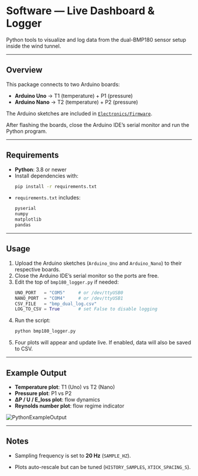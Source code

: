 # Software — Live Dashboard & Logger

Python tools to visualize and log data from the dual-BMP180 sensor setup inside the wind tunnel.

---

## Overview
This package connects to two Arduino boards:

- **Arduino Uno** → T1 (temperature) + P1 (pressure)  
- **Arduino Nano** → T2 (temperature) + P2 (pressure)

The Arduino sketches are included in [`Electronics/Firmware`](../Electronics).

After flashing the boards, close the Arduino IDE’s serial monitor and run the Python program.

---

## Requirements

- **Python**: 3.8 or newer  
- Install dependencies with:  
  ```bash
  pip install -r requirements.txt
  ```
- `requirements.txt` includes:
  ```bash
  pyserial
  numpy
  matplotlib
  pandas

  ```

---

## Usage

1. Upload the Arduino sketches (`Arduino_Uno` and `Arduino_Nano`) to their respective boards.  
2. Close the Arduino IDE’s serial monitor so the ports are free.  
3. Edit the top of `bmp180_logger.py` if needed:  
   ```python
   UNO_PORT   = "COM5"     # or /dev/ttyUSB0
   NANO_PORT  = "COM4"     # or /dev/ttyUSB1
   CSV_FILE   = "bmp_dual_log.csv"
   LOG_TO_CSV = True       # set False to disable logging
   ```
4. Run the script:  
   ```bash
   python bmp180_logger.py
   ```
5. Four plots will appear and update live. If enabled, data will also be saved to CSV.  

---

## Example Output

- **Temperature plot**: T1 (Uno) vs T2 (Nano)  
- **Pressure plot**: P1 vs P2  
- **ΔP / U / E_loss plot**: flow dynamics  
- **Reynolds number plot**: flow regime indicator  

![PythonExampleOutput](https://github.com/user-attachments/assets/e63583f7-71ea-4385-b57e-f01756a9d9e8)

---

## Notes

- Sampling frequency is set to **20 Hz** (`SAMPLE_HZ`).  

- Plots auto-rescale but can be tuned (`HISTORY_SAMPLES`, `XTICK_SPACING_S`).


